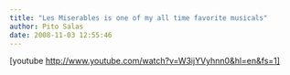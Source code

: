 ```yaml
---
title: "Les Miserables is one of my all time favorite musicals"
author: Pito Salas
date: 2008-11-03 12:55:46
---
```



[youtube http://www.youtube.com/watch?v=W3ijYVyhnn0&hl=en&fs=1]


